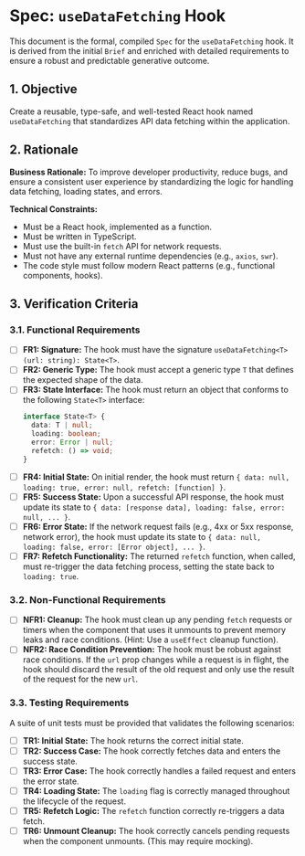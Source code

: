 # Spec: `useDataFetching` Hook

This document is the formal, compiled `Spec` for the `useDataFetching` hook. It is derived from the initial `Brief` and enriched with detailed requirements to ensure a robust and predictable generative outcome.

## 1. Objective

Create a reusable, type-safe, and well-tested React hook named `useDataFetching` that standardizes API data fetching within the application.

## 2. Rationale

**Business Rationale:** To improve developer productivity, reduce bugs, and ensure a consistent user experience by standardizing the logic for handling data fetching, loading states, and errors.

**Technical Constraints:**
- Must be a React hook, implemented as a function.
- Must be written in TypeScript.
- Must use the built-in `fetch` API for network requests.
- Must not have any external runtime dependencies (e.g., `axios`, `swr`).
- The code style must follow modern React patterns (e.g., functional components, hooks).

## 3. Verification Criteria

### 3.1. Functional Requirements

- [ ] **FR1: Signature:** The hook must have the signature `useDataFetching<T>(url: string): State<T>`.
- [ ] **FR2: Generic Type:** The hook must accept a generic type `T` that defines the expected shape of the data.
- [ ] **FR3: State Interface:** The hook must return an object that conforms to the following `State<T>` interface:
    ```typescript
    interface State<T> {
      data: T | null;
      loading: boolean;
      error: Error | null;
      refetch: () => void;
    }
    ```
- [ ] **FR4: Initial State:** On initial render, the hook must return `{ data: null, loading: true, error: null, refetch: [function] }`.
- [ ] **FR5: Success State:** Upon a successful API response, the hook must update its state to `{ data: [response data], loading: false, error: null, ... }`.
- [ ] **FR6: Error State:** If the network request fails (e.g., 4xx or 5xx response, network error), the hook must update its state to `{ data: null, loading: false, error: [Error object], ... }`.
- [ ] **FR7: Refetch Functionality:** The returned `refetch` function, when called, must re-trigger the data fetching process, setting the state back to `loading: true`.

### 3.2. Non-Functional Requirements

- [ ] **NFR1: Cleanup:** The hook must clean up any pending `fetch` requests or timers when the component that uses it unmounts to prevent memory leaks and race conditions. (Hint: Use a `useEffect` cleanup function).
- [ ] **NFR2: Race Condition Prevention:** The hook must be robust against race conditions. If the `url` prop changes while a request is in flight, the hook should discard the result of the old request and only use the result of the request for the new `url`.

### 3.3. Testing Requirements

A suite of unit tests must be provided that validates the following scenarios:
- [ ] **TR1: Initial State:** The hook returns the correct initial state.
- [ ] **TR2: Success Case:** The hook correctly fetches data and enters the success state.
- [ ] **TR3: Error Case:** The hook correctly handles a failed request and enters the error state.
- [ ] **TR4: Loading State:** The `loading` flag is correctly managed throughout the lifecycle of the request.
- [ ] **TR5: Refetch Logic:** The `refetch` function correctly re-triggers a data fetch.
- [ ] **TR6: Unmount Cleanup:** The hook correctly cancels pending requests when the component unmounts. (This may require mocking).
